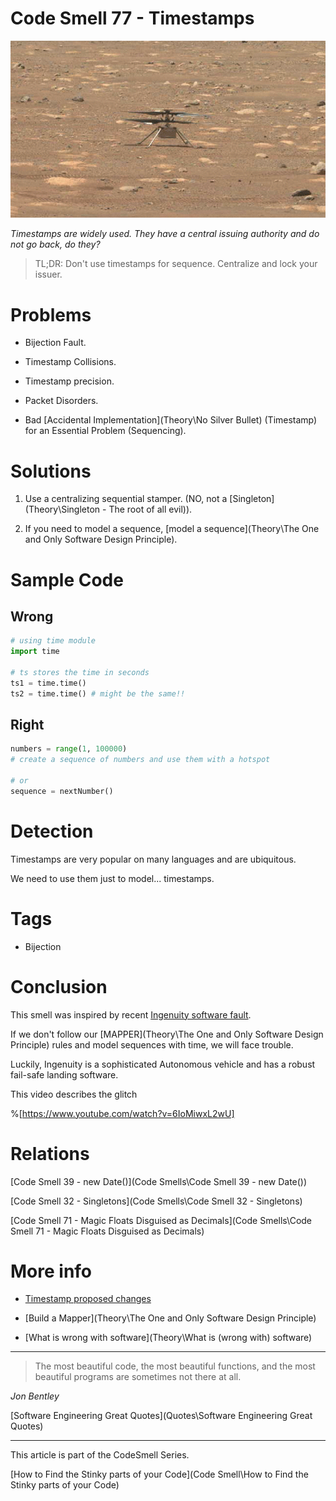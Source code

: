 # Code Smell 77 - Timestamps

![Code Smell 77 - Timestamps](km6rnydpMsN7heLcoaNw5A-1200-80.gif)

*Timestamps are widely used. They have a central issuing authority and do not go back, do they?*

> TL;DR: Don't use timestamps for sequence. Centralize and lock your issuer.

# Problems

- Bijection Fault.

- Timestamp Collisions.

- Timestamp precision.

- Packet Disorders.

- Bad [Accidental Implementation](Theory\No Silver Bullet) (Timestamp) for an Essential Problem (Sequencing).

# Solutions

1. Use a centralizing sequential stamper. (NO, not a [Singleton](Theory\Singleton - The root of all evil)).

2. If you need to model a sequence, [model a sequence](Theory\The One and Only Software Design Principle).

# Sample Code

## Wrong

[Gist Url]: # (https://gist.github.com/mcsee/395fe180085be252c2ff97020b9f3bc9)
```python
# using time module
import time
  
# ts stores the time in seconds
ts1 = time.time()
ts2 = time.time() # might be the same!!
```

## Right

[Gist Url]: # (https://gist.github.com/mcsee/67d4df804716d5fb10bcbb7d8ce6f7fe)
```python
numbers = range(1, 100000)
# create a sequence of numbers and use them with a hotspot

# or
sequence = nextNumber()

```

# Detection

Timestamps are very popular on many languages and are ubiquitous. 

We need to use them just to model... timestamps.

# Tags

- Bijection

# Conclusion

This smell was inspired by recent [Ingenuity software fault](https://www.hebergementwebs.com/transport/the-autonomous-helicopter-mars-named-ingenuity-is-confused-by-a-time-stamp-issue-providing-insightful-lessons-for-self-driving-cars-ai).

If we don't follow our [MAPPER](Theory\The One and Only Software Design Principle) rules and model sequences with time, we will face trouble.

Luckily, Ingenuity is a sophisticated Autonomous vehicle and has a robust fail-safe landing software.

This video describes the glitch

%[https://www.youtube.com/watch?v=6IoMiwxL2wU]

# Relations

[Code Smell 39 - new Date()](Code Smells\Code Smell 39 - new Date())

[Code Smell 32 - Singletons](Code Smells\Code Smell 32 - Singletons)

[Code Smell 71 - Magic Floats Disguised as Decimals](Code Smells\Code Smell 71 - Magic Floats Disguised as Decimals)

# More info

- [Timestamp proposed changes](https://ieeexplore.ieee.org/document/805196)

- [Build a Mapper](Theory\The One and Only Software Design Principle)

- [What is wrong with software](Theory\What is (wrong with) software)

* * *

> The most beautiful code, the most beautiful functions, and the most beautiful programs are sometimes not there at all. 

_Jon Bentley_
 
[Software Engineering Great Quotes](Quotes\Software Engineering Great Quotes)

* * *

This article is part of the CodeSmell Series.

[How to Find the Stinky parts of your Code](Code Smell\How to Find the Stinky parts of your Code)